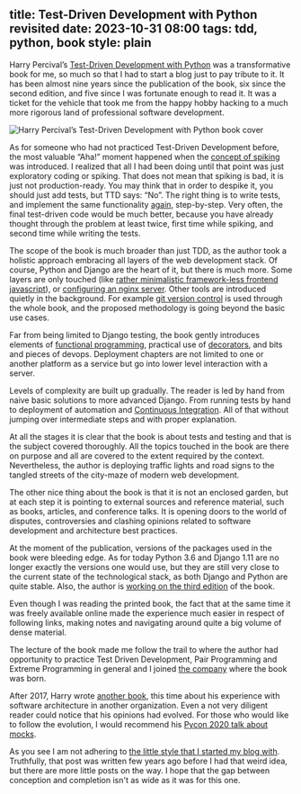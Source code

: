 title: Test-Driven Development with Python revisited
date: 2023-10-31 08:00
tags: tdd, python, book
style: plain
---

Harry Percival’s [Test-Driven Development with
Python](https://www.obeythetestinggoat.com/) was a transformative book for me,
so much so that I had to start a blog just to pay tribute to it. It has been
almost nine years since the publication of the book, six since the second
edition, and five since I was fortunate enough to read it. It was a ticket for
the vehicle that took me from the happy hobby hacking to a much more rigorous
land of professional software development.

![Harry Percival’s Test-Driven Development with Python book
cover](static/images/tdd-hjwp.png)

As for someone who had not practiced Test-Driven Development before, the most
valuable “Aha!” moment happened when the [concept of
spiking](https://www.obeythetestinggoat.com/book/chapter_spiking_custom_auth.html#_exploratory_coding_aka_spiking)
was introduced. I realized that all I had been doing until that point was just
exploratory coding or spiking. That does not mean that spiking is bad, it
is just not production-ready. You may think that in order to despike it, you
should just add tests, but TTD says: “No”. The right thing is to write tests,
and implement the same functionality
[again](https://www.obeythetestinggoat.com/book/chapter_spiking_custom_auth.html#_de_spiking),
step-by-step. Very often, the final test-driven code would be much better,
because you have already thought through the problem at least twice, first time
while spiking, and second time while writing the tests.

The scope of the book is much broader than just TDD, as the author took a
holistic approach embracing all layers of the web development stack. Of course,
Python and Django are the heart of it, but there is much more. Some layers are
only touched (like [rather minimalistic framework-less frontend
javascript](https://www.obeythetestinggoat.com/book/chapter_javascript.html)),
or [configuring an nginx
server](https://www.obeythetestinggoat.com/book/chapter_making_deployment_production_ready.html).
Other tools are introduced quietly in the background. For example [git version
control](https://www.obeythetestinggoat.com/book/chapter_01.html#_starting_a_git_repository)
is used through the whole book, and the proposed methodology is going beyond the
basic use cases.

Far from being limited to Django testing, the book gently introduces elements of
[functional
programming](https://www.obeythetestinggoat.com/book/chapter_hot_lava.html#_architectural_solutions),
practical use
of [decorators](https://www.obeythetestinggoat.com/book/chapter_fixtures_and_wait_decorator.html#_our_final_explicit_wait_helper_a_wait_decorator),
and bits and pieces of devops. Deployment chapters are not limited to one or
another platform as a service but go into lower level interaction with a server.

Levels of complexity are built up gradually. The reader is led by hand from
naive basic solutions to more advanced Django. From running tests by hand to
deployment of automation and [Continuous
Integration](https://www.obeythetestinggoat.com/book/chapter_CI.html). All of
that without jumping over intermediate steps and with proper explanation.

At all the stages it is clear that the book is about tests and testing and that
is the subject covered thoroughly. All the topics touched in the book are there
on purpose and all are covered to the extent required by the context.
Nevertheless, the author is deploying traffic lights and road signs to the
tangled
streets of the city-maze of modern web development.

The other nice thing about the book is that it is not an enclosed garden, but at
each step it is pointing to external sources and reference material, such as
books, articles, and conference talks. It is opening doors to the world of
disputes, controversies and clashing opinions related to software development
and architecture best practices.

At the moment of the publication, versions of the packages used in the book were
bleeding edge. As for today Python 3.6 and Django 1.11 are no longer exactly the
versions one would use, but they are still very close to the current state of
the technological stack, as both Django and Python are quite stable. Also, the
author is [working on the third
edition](https://www.obeythetestinggoat.com/book/preface.html) of the book.

Even though I was reading the printed book, the fact that at the same time it
was freely available online made the experience much easier in respect of
following links, making notes and navigating around quite a big volume of dense
material.

The lecture of the book made me follow the trail to where the author had
opportunity to practice Test Driven Development, Pair Programming and Extreme
Programming in general and I joined [the
company](https://www.pythonanywhere.com/about/company_details/) where the book
was born.

After 2017, Harry wrote [another book](https://www.cosmicpython.com/), this time
about his experience with software architecture in another organization. Even a
not very diligent reader could notice that his opinions had evolved. For those
who would like to follow the evolution, I would recommend his [Pycon 2020 talk
about mocks](https://www.youtube.com/watch?v=rk-f3B-eMkI).

As you see I am not adhering to [the little style that I started my blog
with](obligatory-metablogging-post.html). Truthfully, that post was written
few years ago before I had that weird idea, but there are more little posts on
the way. I hope that the gap between conception and completion isn't as wide as
it was for this one.
